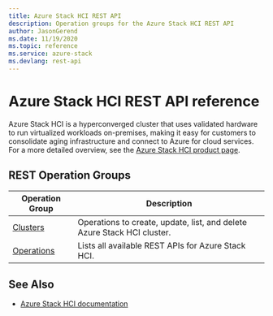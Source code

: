 ```yaml
---
title: Azure Stack HCI REST API
description: Operation groups for the Azure Stack HCI REST API
author: JasonGerend
ms.date: 11/19/2020
ms.topic: reference
ms.service: azure-stack
ms.devlang: rest-api
---
```


# Azure Stack HCI REST API reference

Azure Stack HCI is a hyperconverged cluster that uses validated hardware to run virtualized workloads on-premises, making it easy for customers to consolidate aging infrastructure and connect to Azure for cloud services. For a more detailed overview, see the [Azure Stack HCI product page](https://azure.microsoft.com/products/azure-stack/hci/).

## REST Operation Groups

| Operation Group | Description |
| --- | --- |
| [Clusters](/rest/api/stackhci/clusters) | Operations to create, update, list, and delete Azure Stack HCI cluster.
| [Operations](/rest/api/stackhci/operations)  | Lists all available REST APIs for Azure Stack HCI. |

## See Also

- [Azure Stack HCI documentation](/azure-stack/hci/)
